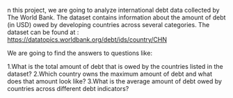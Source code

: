 n this project, we are going to analyze international debt data collected by The World Bank. 
The dataset contains information about the amount of debt (in USD) owed by developing countries 
across several categories. The dataset can be found at :  
https://datatopics.worldbank.org/debt/ids/country/CHN

We are going to find the answers to questions like:

1.What is the total amount of debt that is owed by the countries listed in the dataset?
2.Which country owns the maximum amount of debt and what does that amount look like?
3.What is the average amount of debt owed by countries across different debt indicators?
